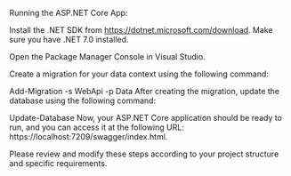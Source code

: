 Running the ASP.NET Core App:

Install the .NET SDK from https://dotnet.microsoft.com/download. Make sure you have .NET 7.0 installed.

Open the Package Manager Console in Visual Studio.

Create a migration for your data context using the following command:

Add-Migration -s WebApi -p Data
After creating the migration, update the database using the following command:

Update-Database
Now, your ASP.NET Core application should be ready to run, and you can access it at the following URL: https://localhost:7209/swagger/index.html.

Please review and modify these steps according to your project structure and specific requirements.
